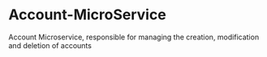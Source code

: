 # Account-MicroService
Account Microservice, responsible for managing the creation, modification and deletion of accounts
